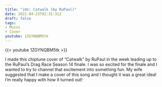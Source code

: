 ```yaml
---
title: "iHz: Catwalk (by RuPaul)"
date: 2022-04-23T02:31:31Z
draft: false
tags:
- Music
- Cover
youtube: 1ZGYNQBM5tk
---
```


{{< youtube 1ZGYNQBM5tk >}}

I made this chiptune cover of “Catwalk” by RuPaul in the week leading up to the RuPaul’s Drag Race Season 14 finale. I was so excited for the finale and I wanted to try to channel that excitement into something fun. My wife suggested that I make a cover of this song and I thought it was a great idea! I’m really happy with how it turned out!
<!--move-->
